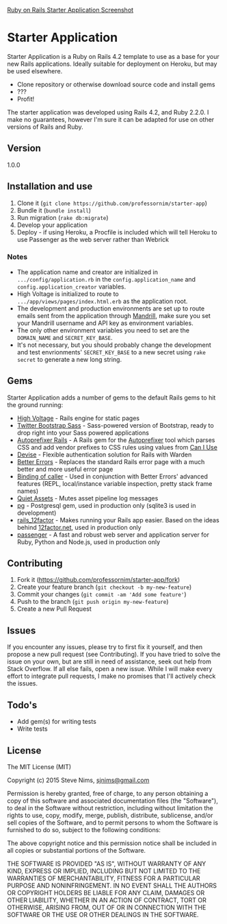 [Ruby on Rails Starter Application Screenshot](http://i.imgur.com/XotNBxzl.png)

# Starter Application

Starter Application is a Ruby on Rails 4.2 template to use as a base for your new Rails applications. Ideally suitable for deployment on Heroku, but may be used elsewhere.

  - Clone repository or otherwise download source code and install gems
  - ???
  - Profit!

The starter application was developed using Rails 4.2, and Ruby 2.2.0. I make no guarantees, however I'm sure it can be adapted for use on other versions of Rails and Ruby.

## Version

1.0.0

## Installation and use

1. Clone it (`git clone https://github.com/professornim/starter-app`)
2. Bundle it (`bundle install`)
3. Run migration (`rake db:migrate`)
4. Develop your application
5. Deploy - if using Heroku, a Procfile is included which will tell Heroku to use Passenger as the web server rather than Webrick

### Notes

- The application name and creator are initialized in `.../config/application.rb` in the `config.application_name` and `config.application_creator` variables.
- High Voltage is initialized to route to `.../app/views/pages/index.html.erb` as the application root.
- The development and production environments are set up to route emails sent from the application through [Mandrill](https://mandrill.com/), make sure you set your Mandrill username and API key as environment variables.
- The only other environment variables you need to set are the `DOMAIN_NAME` and `SECRET_KEY_BASE`.
- It's not necessary, but you should probably change the development and test envrionments' `SECRET_KEY_BASE` to a new secret using `rake secret` to generate a new long string.

## Gems

Starter Application adds a number of gems to the default Rails gems to hit the ground running:

* [High Voltage](https://github.com/thoughtbot/high_voltage) - Rails engine for static pages
* [Twitter Bootstrap Sass](https://github.com/twbs/bootstrap-sass) - Sass-powered version of Bootstrap, ready to drop right into your Sass powered applications
* [Autoprefixer Rails](https://github.com/ai/autoprefixer-rails) - A Rails gem for the [Autoprefixer](https://github.com/postcss/autoprefixer) tool which parses CSS and add vendor prefixes to CSS rules using values from [Can I Use](http://caniuse.com/)
* [Devise](https://github.com/plataformatec/devise) - Flexible authentication solution for Rails with Warden
* [Better Errors](https://github.com/charliesome/better_errors) - Replaces the standard Rails error page with a much better and more useful error page
* [Binding of caller](https://github.com/banister/binding_of_caller) - Used in conjunction with Better Errors' advanced features (REPL, local/instance variable inspection, pretty stack frame names)
* [Quiet Assets](https://github.com/evrone/quiet_assets) - Mutes asset pipeline log messages
* [pg](https://bitbucket.org/ged/ruby-pg/wiki/Home) - Postgresql gem, used in production only (sqlite3 is used in development)
* [rails_12factor](https://github.com/heroku/rails_12factor) - Makes running your Rails app easier. Based on the ideas behind [12factor.net](http://12factor.net), used in production only
* [passenger](https://github.com/phusion/passenger) - A fast and robust web server and application server for Ruby, Python and Node.js, used in production only

## Contributing

1. Fork it (https://github.com/professornim/starter-app/fork)
2. Create your feature branch (`git checkout -b my-new-feature`)
3. Commit your changes (`git commit -am 'Add some feature'`)
4. Push to the branch (`git push origin my-new-feature`)
5. Create a new Pull Request

## Issues

If you encounter any issues, please try to first fix it yourself, and then propose a new pull request (see Contributing). If you have tried to solve the issue on your own, but are still in need of assistance, seek out help from Stack Overflow. If all else fails, open a new issue. While I will make every effort to integrate pull requests, I make no promises that I'll actively check the issues.

## Todo's

 - Add gem(s) for writing tests
 - Write tests

## License

The MIT License (MIT)

Copyright (c) 2015 Steve Nims, sjnims@gmail.com

Permission is hereby granted, free of charge, to any person obtaining a copy
of this software and associated documentation files (the "Software"), to deal
in the Software without restriction, including without limitation the rights
to use, copy, modify, merge, publish, distribute, sublicense, and/or sell
copies of the Software, and to permit persons to whom the Software is
furnished to do so, subject to the following conditions:

The above copyright notice and this permission notice shall be included in all
copies or substantial portions of the Software.

THE SOFTWARE IS PROVIDED "AS IS", WITHOUT WARRANTY OF ANY KIND, EXPRESS OR
IMPLIED, INCLUDING BUT NOT LIMITED TO THE WARRANTIES OF MERCHANTABILITY,
FITNESS FOR A PARTICULAR PURPOSE AND NONINFRINGEMENT. IN NO EVENT SHALL THE
AUTHORS OR COPYRIGHT HOLDERS BE LIABLE FOR ANY CLAIM, DAMAGES OR OTHER
LIABILITY, WHETHER IN AN ACTION OF CONTRACT, TORT OR OTHERWISE, ARISING FROM,
OUT OF OR IN CONNECTION WITH THE SOFTWARE OR THE USE OR OTHER DEALINGS IN THE
SOFTWARE.